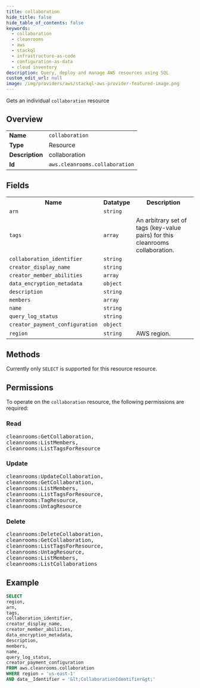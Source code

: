 ```yaml
---
title: collaboration
hide_title: false
hide_table_of_contents: false
keywords:
  - collaboration
  - cleanrooms
  - aws
  - stackql
  - infrastructure-as-code
  - configuration-as-data
  - cloud inventory
description: Query, deploy and manage AWS resources using SQL
custom_edit_url: null
image: /img/providers/aws/stackql-aws-provider-featured-image.png
---
```

Gets an individual <code>collaboration</code> resource

## Overview
<table><tbody>
<tr><td><b>Name</b></td><td><code>collaboration</code></td></tr>
<tr><td><b>Type</b></td><td>Resource</td></tr>
<tr><td><b>Description</b></td><td>collaboration</td></tr>
<tr><td><b>Id</b></td><td><code>aws.cleanrooms.collaboration</code></td></tr>
</tbody></table>

## Fields
<table><tbody>
<tr><th>Name</th><th>Datatype</th><th>Description</th></tr>
<tr><td><code>arn</code></td><td><code>string</code></td><td></td></tr>
<tr><td><code>tags</code></td><td><code>array</code></td><td>An arbitrary set of tags (key-value pairs) for this cleanrooms collaboration.</td></tr>
<tr><td><code>collaboration_identifier</code></td><td><code>string</code></td><td></td></tr>
<tr><td><code>creator_display_name</code></td><td><code>string</code></td><td></td></tr>
<tr><td><code>creator_member_abilities</code></td><td><code>array</code></td><td></td></tr>
<tr><td><code>data_encryption_metadata</code></td><td><code>object</code></td><td></td></tr>
<tr><td><code>description</code></td><td><code>string</code></td><td></td></tr>
<tr><td><code>members</code></td><td><code>array</code></td><td></td></tr>
<tr><td><code>name</code></td><td><code>string</code></td><td></td></tr>
<tr><td><code>query_log_status</code></td><td><code>string</code></td><td></td></tr>
<tr><td><code>creator_payment_configuration</code></td><td><code>object</code></td><td></td></tr>
<tr><td><code>region</code></td><td><code>string</code></td><td>AWS region.</td></tr>

</tbody></table>

## Methods
Currently only <code>SELECT</code> is supported for this resource resource.

## Permissions

To operate on the <code>collaboration</code> resource, the following permissions are required:

### Read
<pre>
cleanrooms:GetCollaboration,
cleanrooms:ListMembers,
cleanrooms:ListTagsForResource</pre>

### Update
<pre>
cleanrooms:UpdateCollaboration,
cleanrooms:GetCollaboration,
cleanrooms:ListMembers,
cleanrooms:ListTagsForResource,
cleanrooms:TagResource,
cleanrooms:UntagResource</pre>

### Delete
<pre>
cleanrooms:DeleteCollaboration,
cleanrooms:GetCollaboration,
cleanrooms:ListTagsForResource,
cleanrooms:UntagResource,
cleanrooms:ListMembers,
cleanrooms:ListCollaborations</pre>


## Example
```sql
SELECT
region,
arn,
tags,
collaboration_identifier,
creator_display_name,
creator_member_abilities,
data_encryption_metadata,
description,
members,
name,
query_log_status,
creator_payment_configuration
FROM aws.cleanrooms.collaboration
WHERE region = 'us-east-1'
AND data__Identifier = '&lt;CollaborationIdentifier&gt;'
```
